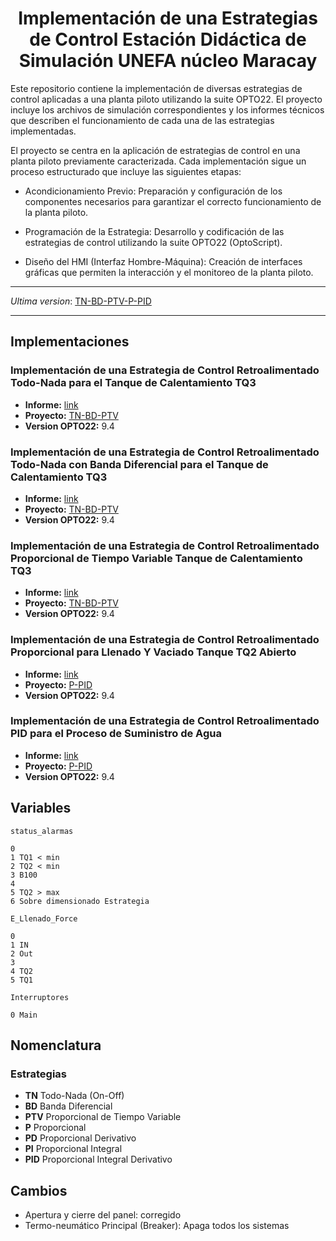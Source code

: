 
<h1 align="center">Implementación de una Estrategias de Control Estación Didáctica de Simulación UNEFA núcleo Maracay</h1>

Este repositorio contiene la implementación de diversas estrategias de control aplicadas a una planta piloto utilizando la suite OPTO22. El proyecto incluye los archivos de simulación correspondientes y los informes técnicos que describen el funcionamiento de cada una de las estrategias implementadas.

El proyecto se centra en la aplicación de estrategias de control en una planta piloto previamente caracterizada. Cada implementación sigue un proceso estructurado que incluye las siguientes etapas:

* Acondicionamiento Previo: Preparación y configuración de los componentes necesarios para garantizar el correcto funcionamiento de la planta piloto.

* Programación de la Estrategia: Desarrollo y codificación de las estrategias de control utilizando la suite OPTO22 (OptoScript).

* Diseño del HMI (Interfaz Hombre-Máquina): Creación de interfaces gráficas que permiten la interacción y el monitoreo de la planta piloto.

---

*Ultima version*: [TN-BD-PTV-P-PID](https://github.com/jackestar/Planta-Didactica-de-Simulacion-OPTO22/releases/download/v1.0/TN-BD-PTV-P-PID.zip)

---

## Implementaciones

### Implementación de una Estrategia de Control Retroalimentado Todo-Nada para el Tanque de Calentamiento TQ3

* **Informe:** [link](https://drive.google.com/file/d/1UkRAomM8qv7oFxNAX9hCHUneRsfY2LQu/view)
* **Proyecto:** [TN-BD-PTV](./TN-BD-PTV)
* **Version OPTO22:**  9.4

### Implementación de una Estrategia de Control Retroalimentado Todo-Nada con Banda Diferencial para el Tanque de Calentamiento TQ3

* **Informe:** [link](https://drive.google.com/file/d/14jTMw2_LIm2APT3jVAX86LZtf5JLbdOO/view)
* **Proyecto:** [TN-BD-PTV](./TN-BD-PTV)
* **Version OPTO22:**  9.4

### Implementación de una Estrategia de Control Retroalimentado Proporcional de Tiempo Variable Tanque de Calentamiento TQ3

* **Informe:** [link](https://drive.google.com/file/d/1UfsR6Gq44Tz98AokPwjAVX1wIHhMHM5m/view)
* **Proyecto:** [TN-BD-PTV](./TN-BD-PTV)
* **Version OPTO22:**  9.4

### Implementación de una Estrategia de Control Retroalimentado Proporcional para Llenado Y Vaciado Tanque TQ2 Abierto

* **Informe:** [link](https://drive.google.com/file/d/1cQZHIHq5xqoG1s9XL1iouH1-N-3KECh8/view)
* **Proyecto:** [P-PID](./P-PID/)
* **Version OPTO22:**  9.4

### Implementación de una Estrategia de Control Retroalimentado PID para el Proceso de Suministro de Agua

* **Informe:** [link](https://drive.google.com/file/d/1fldvGnJ3Glw2PWX88tps7nLcQ3j9l7xC/view?usp=drive_link)
* **Proyecto:** [P-PID](./P-PID/)
* **Version OPTO22:**  9.4

## Variables

`status_alarmas`
```
0
1 TQ1 < min
2 TQ2 < min
3 B100
4
5 TQ2 > max
6 Sobre dimensionado Estrategia
```

`E_Llenado_Force`
```
0 
1 IN
2 Out
3
4 TQ2
5 TQ1
```

`Interruptores`
```
0 Main
```

## Nomenclatura

### Estrategias

* **TN** Todo-Nada (On-Off)
* **BD** Banda Diferencial
* **PTV** Proporcional de Tiempo Variable
* **P** Proporcional
* **PD** Proporcional Derivativo
* **PI** Proporcional Integral
* **PID** Proporcional Integral Derivativo

## Cambios

* Apertura y cierre del panel: corregido
* Termo-neumático Principal (Breaker): Apaga todos los sistemas